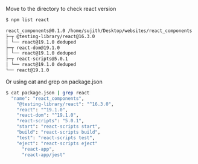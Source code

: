 Move to the directory to check react version

```bash
$ npm list react

react_components@0.1.0 /home/sujith/Desktop/websites/react_components
├─┬ @testing-library/react@16.3.0
│ └── react@19.1.0 deduped
├─┬ react-dom@19.1.0
│ └── react@19.1.0 deduped
├─┬ react-scripts@5.0.1
│ └── react@19.1.0 deduped
└── react@19.1.0
```

Or using cat and grep on package.json
```bash
$ cat package.json | grep react
  "name": "react_components",
    "@testing-library/react": "^16.3.0",
    "react": "^19.1.0",
    "react-dom": "^19.1.0",
    "react-scripts": "5.0.1",
    "start": "react-scripts start",
    "build": "react-scripts build",
    "test": "react-scripts test",
    "eject": "react-scripts eject"
      "react-app",
      "react-app/jest"
```



